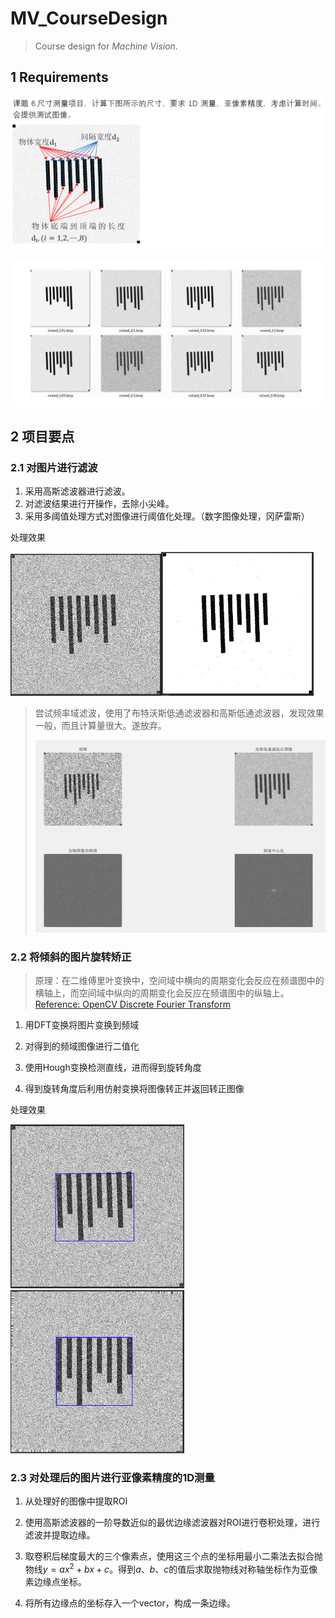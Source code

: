 # MV_CourseDesign

> Course design for *Machine Vision*.

## 1 Requirements

![](img/2022-06-03-13-34-12-image.png)

![](img/2022-06-03-13-34-25-image.png)

## 2 项目要点

### 2.1 对图片进行滤波

1. 采用高斯滤波器进行滤波。
2. 对滤波结果进行开操作，去除小尖峰。
3. 采用多阈值处理方式对图像进行阈值化处理。（数字图像处理，冈萨雷斯）

处理效果

<img src="img/2022-06-05-15-37-23-image.png" title="" alt="" width="241"><img src="img/2022-06-05-15-37-46-image.png" title="" alt="" width="244">

> 尝试频率域滤波，使用了布特沃斯低通滤波器和高斯低通滤波器，发现效果一般，而且计算量很大。遂放弃。
> 
> ![](img/2022-06-05-15-36-25-image.png)

### 2.2 将倾斜的图片旋转矫正

> 原理：在二维傅里叶变换中，空间域中横向的周期变化会反应在频谱图中的横轴上，而空间域中纵向的周期变化会反应在频谱图中的纵轴上。[Reference: OpenCV Discrete Fourier Transform](https://docs.opencv.org/4.6.0/d8/d01/tutorial_discrete_fourier_transform.html)

1. 用DFT变换将图片变换到频域

2. 对得到的频域图像进行二值化

3. 使用Hough变换检测直线，进而得到旋转角度

4. 得到旋转角度后利用仿射变换将图像转正并返回转正图像

处理效果

<img src="img/2022-06-05-15-41-52-image.png" title="" alt="" width="278"><img src="img/2022-06-05-15-41-09-image.png" title="" alt="" width="278">

### 2.3 对处理后的图片进行亚像素精度的1D测量

1. 从处理好的图像中提取ROI

2. 使用高斯滤波器的一阶导数近似的最优边缘滤波器对ROI进行卷积处理，进行滤波并提取边缘。

3. 取卷积后梯度最大的三个像素点，使用这三个点的坐标用最小二乘法去拟合抛物线$y=ax^2+bx+c$。得到$a$、$b$、$c$的值后求取抛物线对称轴坐标作为亚像素边缘点坐标。

4. 将所有边缘点的坐标存入一个vector，构成一条边缘。
